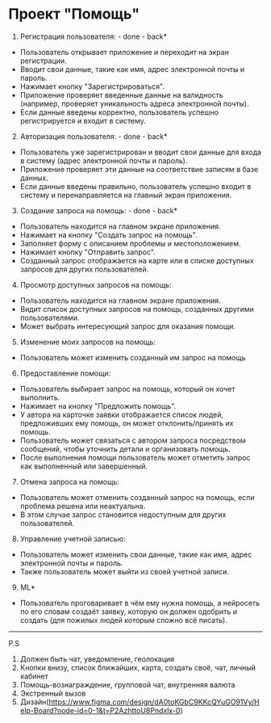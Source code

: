 # Проект "Помощь"

1) Регистрация пользователя: - done - back*

* Пользователь открывает приложение и переходит на экран регистрации.
* Вводит свои данные, такие как имя, адрес электронной почты и пароль.
* Нажимает кнопку "Зарегистрироваться".
* Приложение проверяет введенные данные на валидность (например, проверяет уникальность адреса электронной почты).
* Если данные введены корректно, пользователь успешно регистрируется и входит в систему.

2) Авторизация пользователя: - done - back*

* Пользователь уже зарегистрирован и вводит свои данные для входа в систему (адрес электронной почты и пароль).
* Приложение проверяет эти данные на соответствие записям в базе данных.
* Если данные введены правильно, пользователь успешно входит в систему и перенаправляется на главный экран приложения.

3) Создание запроса на помощь: - done - back*

* Пользователь находится на главном экране приложения.
* Нажимает на кнопку "Создать запрос на помощь".
* Заполняет форму с описанием проблемы и местоположением.
* Нажимает кнопку "Отправить запрос".
* Созданный запрос отображается на карте или в списке доступных запросов для других пользователей.

4) Просмотр доступных запросов на помощь:

* Пользователь находится на главном экране приложения.
* Видит список доступных запросов на помощь, созданных другими пользователями.
* Может выбрать интересующий запрос для оказания помощи.

5) Изменение моих запросов на помощь:
 * Пользователь может изменить созданный им запрос на помощь

6) Предоставление помощи:

* Пользователь выбирает запрос на помощь, который он хочет выполнить.
* Нажимает на кнопку "Предложить помощь".
* У автора на карточке заявки отображается список людей, предложивших ему помощь, он может отклонить/принять их помощь.
* Пользователь может связаться с автором запроса посредством сообщений, чтобы уточнить детали и организовать помощь.
* После выполнения помощи пользователь может отметить запрос как выполненный или завершенный.

7) Отмена запроса на помощь:

* Пользователь может отменить созданный запрос на помощь, если проблема решена или неактуальна.
* В этом случае запрос становится недоступным для других пользователей.

8) Управление учетной записью:

* Пользователь может изменить свои данные, такие как имя, адрес электронной почты и пароль.
* Также пользователь может выйти из своей учетной записи.


9) ML*

* Пользователь проговаривает в чём ему нужна помощь, а нейросеть по его словам создаёт заявку, которую он должен 
одобрить и создать (для пожилых людей которым сложно всё писать).



------

P.S

1) Должен быть чат, уведомление, геолокация
2) Кнопки внизу, список ближайших, карта, создать своё, чат, личный кабинет
3) Помощь-вознаграждение, групповой чат, внутренняя валюта 
4) Экстренный вызов
5) Дизайн(https://www.figma.com/design/dA0toKGbC9KKcQYuGO91Vy/Help-Board?node-id=0-1&t=P2AzhttoU8Pndxlx-0)